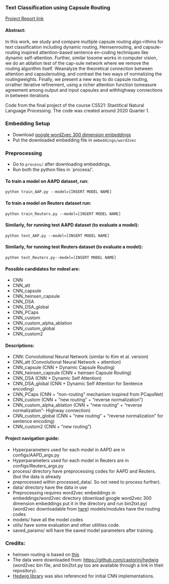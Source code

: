 ### Text Classification using Capsule Routing

[Project Report link](https://github.com/JRC1995/CapsuleRoutingEncoders/blob/main/CS_521_Project_report.pdf)

#### Abstract:
In this work, we study and compare multiple capsule routing algo-rithms for text classification including dynamic routing, Heinsenrouting, and capsule-routing inspired attention-based sentence en-coding techniques like dynamic self-attention. Further, similar tosome works in computer vision, we do an ablation test of the cap-sule network where we remove the routing algorithm itself. Weanalyze the theoretical connection between attention and capsulerouting, and contrast the two ways of normalizing the routingweights. Finally, we present a new way to do capsule routing, orrather iterative refinement, using a richer attention function tomeasure agreement among output and input capsules and withhighway connections in between iterations

Code from the final project of the course CS521: Stastitical Natural Language Processing. The code was created around 2020 Quarter 1. 

### Embedding Setup
* Download [google word2vec 300 dimension embeddings](https://drive.google.com/drive/folders/15fRWD3bWSb_2VRm0Hy1OcMQ_UKqsJyex?usp=sharing)
* Put the downloaded embedding file in `embeddings/word2vec`

### Preprocessing
* Go to `process/` after downloading embeddings.
* Run both the python files in `process/'.

#### To train a model on AAPD dataset, run:
`python train_AAP.py --model=[INSERT MODEL NAME]`

#### To train a model on Reuters dataset run:
`python train_Reuters.py --model=[INSERT MODEL NAME]`

#### Similarly, for running test AAPD dataset (to evaluate a model):
`python test_AAP.py --model=[INSERT MODEL NAME]`

#### Similarly, for running test Reuters dataset (to evaluate a model):
`python test_Reuters.py--model=[INSERT MODEL NAME]`

#### Possible candidates for mdoel are:
* CNN
* CNN_att
* CNN_capsule
* CNN_heinsen_capsule
* CNN_DSA
* CNN_DSA_global
* CNN_PCaps
* CNN_custom
* CNN_custom_alpha_ablation
* CNN_custom_global
* CNN_custom2

#### Descriptions:
* CNN: Convolutional Neural Network (similar to Kim et al. version)
* CNN_att (Convolutional Neural Network + attention)
* CNN_capsule (CNN + Dynamic Capsule Routing)
* CNN_heinsen_capsule (CNN + heinsen Capsule Routing)
* CNN_DSA (CNN + Dynamic Self Attention)
* CNN_DSA_global (CNN + Dynamic Self Attention for Sentence encoding)
* CNN_PCaps (CNN + “non-routing” mechanism inspired from PCapsNet)
* CNN_custom (CNN + “new routing” + “reverse normalization”)
* CNN_custom_alpha_ablation (CNN + “new routing” + “reverse normalization”- Highway connection)
* CNN_custom_global (CNN + “new routing” + “reverse normalization” for sentence encoding)
* CNN_custom2 (CNN + “new routing”)

#### Project navigation guide:
* Hyperparameters used for each model in AAPD are in configs/AAPD_args.py
* Hyperparameters used for each model in Reuters are in configs/Reuters_args.py
* process/ directory have preprocessing codes for AAPD and Reuters. (but the data is already
* preprocessed within processed_data/. So not need to process further).
* data/ directory have the data in use
* Preprocessing requires word2vec embeddings in embeddings/word2vec directory (download google word2vec 300 dimension embeddings put it in the directory and run bin2txt.py) (word2vec downloadable from [here](https://drive.google.com/drive/folders/15fRWD3bWSb_2VRm0Hy1OcMQ_UKqsJyex?usp=sharing))
models/modules have the routing codes
* models/ have all the model codes
* utils/ have some evaluation and other utilities code.
* saved_params/ will have the saved model parameters after training.

### Credits:
* heinsen routing is based on [this](https://github.com/glassroom/heinsen_routing/blob/master/heinsen_routing.py)
* The data were downloaded from: https://github.com/castorini/hedwig (word2vec bin file, and bin2txt.py too are available through a link in their repository).
* [Hedwig library](https://github.com/castorini/hedwig) was also referenced for initial CNN implementations.
